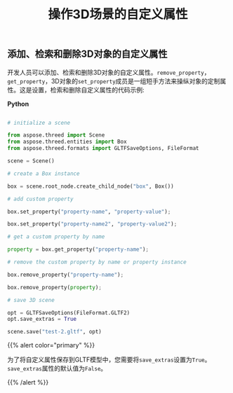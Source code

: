﻿---
title: 操作3D场景的自定义属性
type: docs
weight: 80
url: /zh/python-net/manipulate-custom-properties-of-a-3d-scene/
description: 开发人员可以添加、检索和删除3D对象的自定义属性。3D对象的RemoveProperty、GetProperty、SetProperty成员是一组短手方法，用于操作对象的自定义属性。
---
## **添加、检索和删除3D对象的自定义属性**
开发人员可以添加、检索和删除3D对象的自定义属性。`remove_property`，`get_property`，3D对象的`set_property`成员是一组短手方法来操纵对象的定制属性。这是设置，检索和删除自定义属性的代码示例:

**Python**

```py

# initialize a scene 

from aspose.threed import Scene
from aspose.threed.entities import Box
from aspose.threed.formats import GLTFSaveOptions, FileFormat

scene = Scene()

# create a Box instance

box = scene.root_node.create_child_node("box", Box())

# add custom property

box.set_property("property-name", "property-value");

box.set_property("property-name2", "property-value2");

# get a custom property by name

property = box.get_property("property-name");

# remove the custom property by name or property instance

box.remove_property("property-name");

box.remove_property(property);

# save 3D scene

opt = GLTFSaveOptions(FileFormat.GLTF2)
opt.save_extras = True

scene.save("test-2.gltf", opt)

```

{{% alert color="primary" %}} 

为了将自定义属性保存到GLTF模型中，您需要将`save_extras`设置为`True`。`save_extras`属性的默认值为`False`。

{{% /alert %}}
